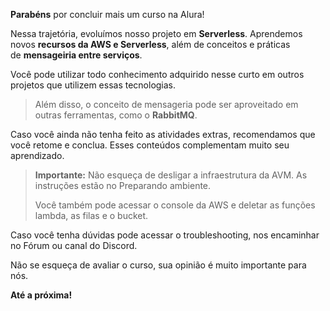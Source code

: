 **Parabéns** por concluir mais um curso na Alura!

Nessa trajetória, evoluímos nosso projeto em **Serverless**. Aprendemos novos **recursos da AWS e Serverless**, além de conceitos e práticas de **mensageiria entre serviços**.

Você pode utilizar todo conhecimento adquirido nesse curto em outros projetos que utilizem essas tecnologias.

> Além disso, o conceito de mensageria pode ser aproveitado em outras ferramentas, como o **RabbitMQ**.

Caso você ainda não tenha feito as atividades extras, recomendamos que você retome e conclua. Esses conteúdos complementam muito seu aprendizado.

> **Importante:** Não esqueça de desligar a infraestrutura da AVM. As instruções estão no Preparando ambiente.
> 
> Você também pode acessar o console da AWS e deletar as funções lambda, as filas e o bucket.

Caso você tenha dúvidas pode acessar o troubleshooting, nos encaminhar no Fórum ou canal do Discord.

Não se esqueça de avaliar o curso, sua opinião é muito importante para nós.

**Até a próxima!**